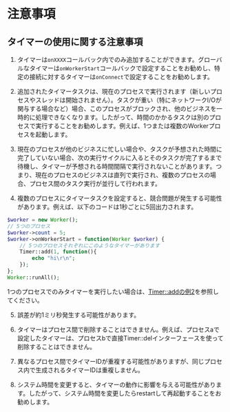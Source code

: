 # 注意事項
## タイマーの使用に関する注意事項
1. タイマーは```onXXXX```コールバック内でのみ追加することができます。グローバルなタイマーは```onWorkerStart```コールバックで設定することをお勧めし、特定の接続に対するタイマーは```onConnect```で設定することをお勧めします。

2. 追加されたタイマータスクは、現在のプロセスで実行されます（新しいプロセスやスレッドは開始されません）。タスクが重い（特にネットワークI/Oが関与する場合など）場合、このプロセスがブロックされ、他のビジネスを一時的に処理できなくなります。したがって、時間のかかるタスクは別のプロセスで実行することをお勧めします。例えば、1つまたは複数のWorkerプロセスを起動します。

3. 現在のプロセスが他のビジネスに忙しい場合や、タスクが予想された時間に完了していない場合、次の実行サイクルに入るとそのタスクが完了するまで待機し、タイマーが予想される時間間隔で実行されないことがあります。つまり、現在のプロセスのビジネスは直列で実行され、複数のプロセスの場合、プロセス間のタスク実行が並行して行われます。

4. 複数のプロセスにタイマータスクを設定すると、競合問題が発生する可能性があります。例えば、以下のコードは1秒ごとに5回出力されます。
```php
$worker = new Worker();
// 5つのプロセス
$worker->count = 5;
$worker->onWorkerStart = function(Worker $worker) {
    // 5つのプロセスそれぞれにこのようなタイマーがあります
    Timer::add(1, function(){
        echo "hi\r\n";
    });
};
Worker::runAll();
```
1つのプロセスでのみタイマーを実行したい場合は、[Timer::addの例2](add.md)を参照してください。

5. 誤差が約1ミリ秒発生する可能性があります。

6. タイマーはプロセス間で削除することはできません。例えば、プロセスaで設定したタイマーは、プロセスbで直接Timer::delインターフェースを使って削除することはできません。

7. 異なるプロセス間でタイマーIDが重複する可能性がありますが、同じプロセス内で生成されるタイマーIDは重複しません。

8. システム時間を変更すると、タイマーの動作に影響を与える可能性があります。したがって、システム時間を変更したらrestartして再起動することをお勧めします。
